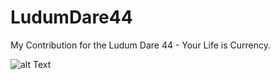 # LudumDare44
My Contribution for the Ludum Dare 44 - Your Life is Currency.

![alt Text](https://i.imgur.com/Q4mdBxJ.gif)
